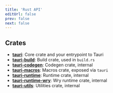 ```yaml
---
title: 'Rust API'
editUrl: false
prev: false
next: false
---
```


## Crates

- **[tauri](tauri)**: Core crate and your entrypoint to Tauri
- **[tauri-build](tauri-build)**: Build crate, used in `build.rs`
- **[tauri-codegen](tauri-codegen)**: Codegen crate, internal
- **[tauri-macros](tauri-macros)**: Macros crate, exposed via `tauri`
- **[tauri-runtime](tauri-runtime)**: Runtime crate, internal
- **[tauri-runtime-wry](tauri-runtime-wry)**: Wry runtime crate, internal
- **[tauri-utils](tauri-utils)**: Utilities crate, internal
